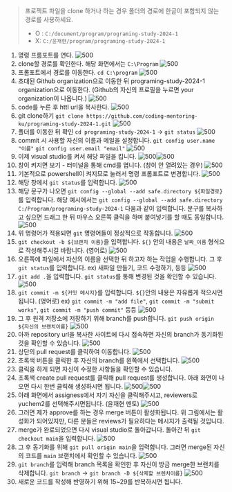 > 프로젝트 파일을 clone 하거나 하는 경우 폴더의 경로에 한글이 포함되지 않는 경로를 사용하세요.
> + O : `C:/document/program/programing-study-2024-1`
> + X: `C:/윤재현/program/programing-study-2024-1`

1. 명령 프롬포트를 연다.
   ![500](Pasted%20image%2020240327211906.png)
2. clone할 경로를 확인한다. 해당 화면에서는 `C:\Program`
   ![500](Pasted%20image%2020240327212147.png)
3. 프롬포트에서 경로를 이동한다. `cd C:\program`
   ![500](Pasted%20image%2020240327212903.png)
4. 초대된 Github organization으로 이동한 뒤 programing-study-2024-1 organization으로 이동한다. (Github의 자신의 프로필을 누르면 your organization이 나옵니다.)
   ![500](Pasted%20image%2020240327212548.png)
5. code를 누른 후 httl url을 복사한다.
   ![500](Pasted%20image%2020240327212648.png)
6. git clone하기 `git clone https://github.com/coding-mentoring-ku/programing-study-2024-1.git`
   ![500](Pasted%20image%2020240327212844.png)
7. 폴더를 이동한 뒤 확인 `cd programing-study-2024-1` -> `git status`
   ![500](Pasted%20image%2020240327213347.png)
8. commit 시 사용할 자신의 이름과 메일을 설정합니다.
	`git config user.name "이름"`
	`git config user.email "email"`
![500](Pasted%20image%2020240327213536.png)
9. 이제 visual studio를 켜서 해당 파일을 킵니다. 
   ![500](Pasted%20image%2020240327213659.png)![500](Pasted%20image%2020240327213717.png)
10. 창이 켜지면 보기 - 터미널을 통해 cmd를 엽니다. (창이 안 열려있는 경우)
    ![500](Pasted%20image%2020240327213823.png)
11. 기본적으로 powershell이 켜지므로 눌러서 명령 프롬포트로 변경합니다. 
    ![500](Pasted%20image%2020240327214109.png)
12. 해당 창에서 `git status`를 입력합니다.
    ![500](Pasted%20image%2020240327214211.png)
13. 해당 문구가 나오면 `git config --global --add safe.directory ${파일경로}`를 입력합니다. 해당 예시에서는 `git config --global --add safe.directory C:/Program/programing-study-2024-1` 다음과 같이 입력합니다. 
    문구를 복사하고 싶으면 드래그 한 뒤 마우스 오른쪽 클릭을 하며 붙여넣기를 할 때도 동일합니다. 
    ![500](Pasted%20image%2020240327214403.png)
14. 위 명령어가 적용되면 `git` 명령어들이 정상적으로 작동합니다. 
    ![500](Pasted%20image%2020240327214442.png)
15. `git checkout -b ${브랜치 이름}`을 입력합니다. `${}` 안의 내용은 `날짜_이름` 형식으로 작성해주시길 바랍니다.  (영어로)
    ![500](Pasted%20image%2020240327220030.png)
16. 오른쪽에 파일에서 자신의 이름을 선택한 뒤 하고자 하는 작업을 수행합니다. 그 후 `git status`를 입력합니다.
    ex) 새파일 만들기, 코드 수정하기, 등등
    ![500](Pasted%20image%2020240327220046.png)
16. `git add .`을 입력합니다. `git status`를 통해 변경된 것을 확인할 수 있습니다.
    ![500](Pasted%20image%2020240327220105.png)
17. `git commit -m ${커밋 메시지}`를 입력합니다. `${}`안의 내용은 자유롭게 적으시면 됩니다. (영어로) 
    ex) `git commit -m "add file"`, `git commit -m "submit works"`, `git commit -m "push commit"` 등등
    ![500](Pasted%20image%2020240327220127.png)
18. 그 후 원격 저장소에 저장하기 위해 branch를 push합니다. `git push origin ${자신의 브랜치이름}`
    ![500](Pasted%20image%2020240327220334.png)
19. 아까 repository url을 복사한 사이트에 다시 접속하면 자신의 branch가 동기화된 것을 확인할 수 있습니다.
    ![500](Pasted%20image%2020240327220519.png)
20.  상단의 pull request를 클릭하여 이동합니다.
    ![500](Pasted%20image%2020240327220555.png)
21. 초록색 버튼을 클릭한 후 자신의 branch를 왼쪽에서 선택합니다.
    ![500](Pasted%20image%2020240327220633.png)
22. 클릭을 하게 되면 자신이 수정한 사항들을 확인할 수 있습니다. 
23. 초록색 create pull request를 클릭해 pull request를 생성합니다. 아래 화면이 나오면 다시 한번 클릭해 생성하시면 됩니다.
    ![500](Pasted%20image%2020240327220800.png)![500](Pasted%20image%2020240327220822.png)
24. 아래 화면에서 assigness에서 자기 자신을 클릭해주시고, reviewers로 yuchem2를 선택해주시면됩니다. (윤재현 멘토)
    ![500](Pasted%20image%2020240327220935.png)
25. 그러면 제가 approve를 하는 경우 merge 버튼이 활성화됩니다. 위 그림에서는 활성화가 되어있지만, 다른 분들은 reviews가 필요하다는 메시지가 출력될 것입니다.
26. merge가 완료되었으면 다시 visual studio로 돌아갑니다. 돌아간 뒤 `git checkout main`을 입력합니다. 
    ![500](Pasted%20image%2020240327221414.png)
27. 그 후 동기화를 위해 `git pull origin main`을 입력합니다. 그러면 merge된 자신의 코드를 `main` 브랜치에서 확인할 수 있습니다.
    ![500](Pasted%20image%2020240327221458.png)
28. `git branch`를 입력해 branch 목록을 확인한 후 자신이 방금 merge한 브랜치를 삭제합니다. `git branch` -> `git branch -D ${삭제할 브렌치이름}`
    ![500](Pasted%20image%2020240327221631.png)
29. 새로운 코드를 작성해 반영하기 위해 15~29를 반복하시면 됩니다.  